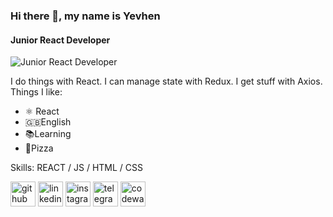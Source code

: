 ### Hi there 👋, my name is Yevhen
#### Junior React Developer 
![Junior React Developer ](https://tsh.io/wp-content/uploads/2019/12/react-meme1_.png)

I do things with React. I can manage state with Redux. I get stuff with Axios. 
Things I like:
- ⚛️ React 
- 🇬🇧English
- 📚Learning
- 🍕Pizza

Skills: REACT / JS / HTML / CSS



[<img src='https://cdn.jsdelivr.net/npm/simple-icons@3.0.1/icons/github.svg' alt='github' height='40'>](https://github.com/yevhenyevhen)  [<img src='https://cdn.jsdelivr.net/npm/simple-icons@3.0.1/icons/linkedin.svg' alt='linkedin' height='40'>](https://www.linkedin.com/in/http://linkedin.com/in/yevhenvinnykov/)  [<img src='https://cdn.jsdelivr.net/npm/simple-icons@3.0.1/icons/instagram.svg' alt='instagram' height='40'>](https://www.instagram.com/https://www.instagram.com/yevhen.vinnykov//)  [<img src='https://cdn.jsdelivr.net/npm/simple-icons@3.0.1/icons/telegram.svg' alt='telegram' height='40'>](https://t.me/yevhen_v)  [<img src='https://cdn.jsdelivr.net/npm/simple-icons@3.0.1/icons/codewars.svg' alt='codewars' height='40'>](https://www.codewars.com/users/YevhenYevhen)  


